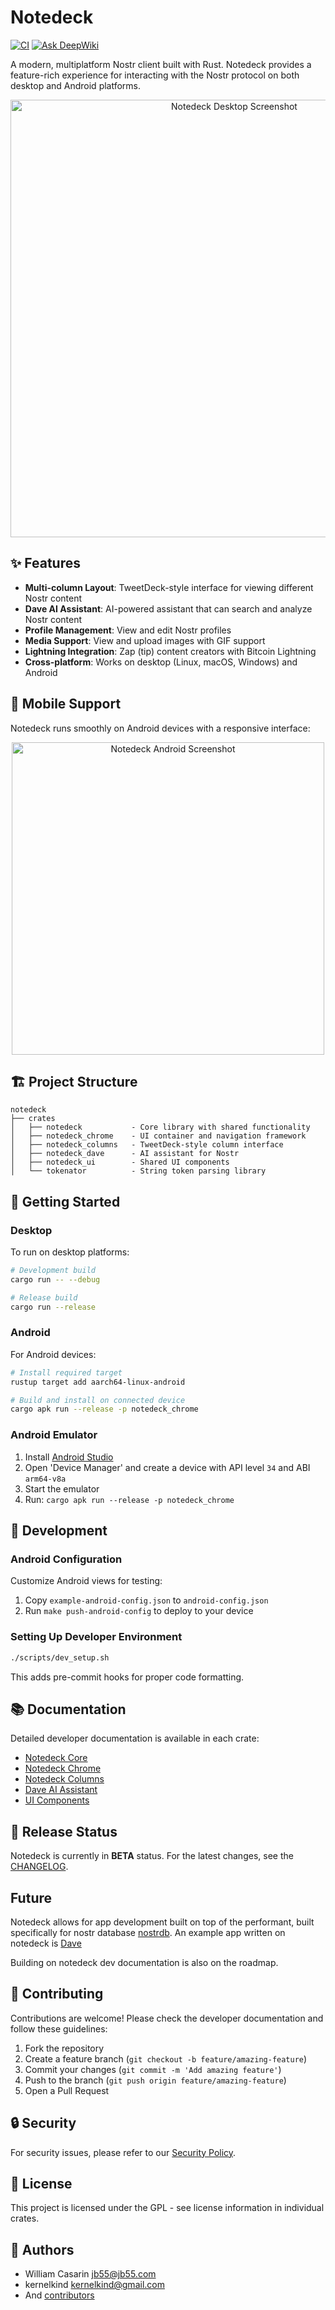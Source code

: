 # Notedeck

[![CI](https://github.com/damus-io/notedeck/actions/workflows/rust.yml/badge.svg)](https://github.com/damus-io/notedeck/actions/workflows/rust.yml) 
[![Ask DeepWiki](https://deepwiki.com/badge.svg)](https://deepwiki.com/damus-io/notedeck)

A modern, multiplatform Nostr client built with Rust. Notedeck provides a feature-rich experience for interacting with the Nostr protocol on both desktop and Android platforms.

<p align="center">
  <img src="https://cdn.jb55.com/s/6130555f03db55b2.png" alt="Notedeck Desktop Screenshot" width="700">
</p>

## ✨ Features

- **Multi-column Layout**: TweetDeck-style interface for viewing different Nostr content
- **Dave AI Assistant**: AI-powered assistant that can search and analyze Nostr content
- **Profile Management**: View and edit Nostr profiles
- **Media Support**: View and upload images with GIF support
- **Lightning Integration**: Zap (tip) content creators with Bitcoin Lightning
- **Cross-platform**: Works on desktop (Linux, macOS, Windows) and Android

## 📱 Mobile Support

Notedeck runs smoothly on Android devices with a responsive interface:

<p align="center">
  <img src="https://cdn.jb55.com/s/bebeeadf7001fae1.png" alt="Notedeck Android Screenshot" height="500px">
</p>

## 🏗️ Project Structure

```
notedeck
├── crates
│   ├── notedeck           - Core library with shared functionality
│   ├── notedeck_chrome    - UI container and navigation framework
│   ├── notedeck_columns   - TweetDeck-style column interface
│   ├── notedeck_dave      - AI assistant for Nostr
│   ├── notedeck_ui        - Shared UI components
│   └── tokenator          - String token parsing library
```

## 🚀 Getting Started

### Desktop

To run on desktop platforms:

```bash
# Development build
cargo run -- --debug

# Release build
cargo run --release
```

### Android

For Android devices:

```bash
# Install required target
rustup target add aarch64-linux-android

# Build and install on connected device
cargo apk run --release -p notedeck_chrome
```

### Android Emulator

1. Install [Android Studio](https://developer.android.com/studio)
2. Open 'Device Manager' and create a device with API level `34` and ABI `arm64-v8a`
3. Start the emulator
4. Run: `cargo apk run --release -p notedeck_chrome`

## 🧪 Development

### Android Configuration

Customize Android views for testing:

1. Copy `example-android-config.json` to `android-config.json`
2. Run `make push-android-config` to deploy to your device

### Setting Up Developer Environment

```bash
./scripts/dev_setup.sh
```

This adds pre-commit hooks for proper code formatting.

## 📚 Documentation

Detailed developer documentation is available in each crate:

- [Notedeck Core](./crates/notedeck/DEVELOPER.md)
- [Notedeck Chrome](./crates/notedeck_chrome/DEVELOPER.md)
- [Notedeck Columns](./crates/notedeck_columns/DEVELOPER.md)
- [Dave AI Assistant](./crates/notedeck_dave/docs/README.md)
- [UI Components](./crates/notedeck_ui/docs/components.md)

## 🔄 Release Status

Notedeck is currently in **BETA** status. For the latest changes, see the [CHANGELOG](./CHANGELOG.md).

## Future

Notedeck allows for app development built on top of the performant, built specifically for nostr database [nostrdb][nostrdb]. An example app written on notedeck is [Dave](./crates/notedeck_dave)

Building on notedeck dev documentation is also on the roadmap.

## 🤝 Contributing

Contributions are welcome! Please check the developer documentation and follow these guidelines:

1. Fork the repository
2. Create a feature branch (`git checkout -b feature/amazing-feature`)
3. Commit your changes (`git commit -m 'Add amazing feature'`)
4. Push to the branch (`git push origin feature/amazing-feature`)
5. Open a Pull Request

## 🔒 Security

For security issues, please refer to our [Security Policy](./SECURITY.md).

## 📄 License

This project is licensed under the GPL - see license information in individual crates.

## 👥 Authors

- William Casarin <jb55@jb55.com>
- kernelkind <kernelkind@gmail.com>
- And [contributors](https://github.com/damus-io/notedeck/graphs/contributors)


[nostrdb]: https://github.com/damus-io/nostrdb
